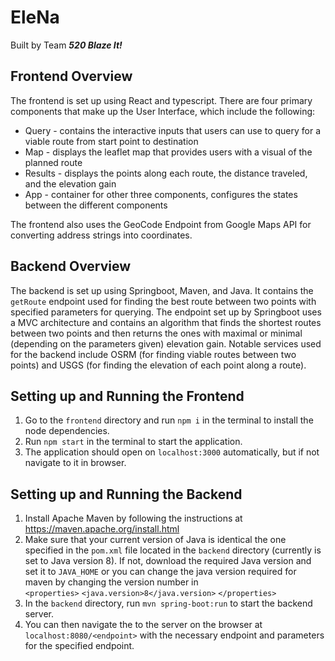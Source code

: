 # EleNa

Built by Team ***520 Blaze It!***

## Frontend Overview

The frontend is set up using React and typescript. There are four primary components that make up the User Interface, which include the following:

- Query - contains the interactive inputs that users can use to query for a viable route from start point to destination
- Map - displays the leaflet map that provides users with a visual of the planned route
- Results - displays the points along each route, the distance traveled, and the elevation gain
- App - container for other three components, configures the states between the different components

The frontend also uses the GeoCode Endpoint from Google Maps API for converting address strings into coordinates.

## Backend Overview

The backend is set up using Springboot, Maven, and Java. It contains the `getRoute` endpoint used for finding the best route between two points with specified parameters for querying. The endpoint set up by Springboot uses a MVC architecture and contains an algorithm that finds the shortest routes between two points and then returns the ones with maximal or minimal (depending on the parameters given) elevation gain. Notable services used for the backend include OSRM (for finding viable routes between two points) and USGS (for finding the elevation of each point along a route).

## Setting up and Running the Frontend

1. Go to the `frontend` directory and run `npm i` in the terminal to install the node dependencies.
2. Run `npm start` in the terminal to start the application.
3. The application should open on `localhost:3000` automatically, but if not navigate to it in browser.

## Setting up and Running the Backend

1. Install Apache Maven by following the instructions at <https://maven.apache.org/install.html>
2. Make sure that your current version of Java is identical the one specified in the `pom.xml` file located in the `backend` directory (currently is set to Java version 8). If not, download the required Java version and set it to `JAVA_HOME` or you can change the java version required for maven by changing the version number in  
`<properties>`
    `<java.version>8</java.version>`
`</properties>`
3. In the `backend` directory, run `mvn spring-boot:run` to start the backend server.
4. You can then navigate the to the server on the browser at `localhost:8080/<endpoint>` with the necessary endpoint and parameters for the specified endpoint.
